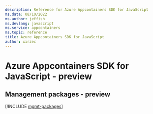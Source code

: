 ```yaml
---
description: Reference for Azure Appcontainers SDK for JavaScript
ms.data: 08/10/2022
ms.author: jeffish
ms.devlang: javascript
ms.service: appcontainers
ms.topic: reference
title: Azure Appcontainers SDK for JavaScript
author: xirzec
---
```

# Azure Appcontainers SDK for JavaScript - preview

## Management packages - preview
[!INCLUDE [mgmt-packages](appcontainers-mgmt-index.md)]

